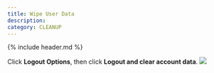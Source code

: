 ```yaml
---
title: Wipe User Data
description:
category: CLEANUP
---
```


{% include header.md %}

Click **Logout Options**, then click **Logout and clear account data**.
![]({{site.baseurl}}/img/web-app-logut-and-clear-account-data.png)
